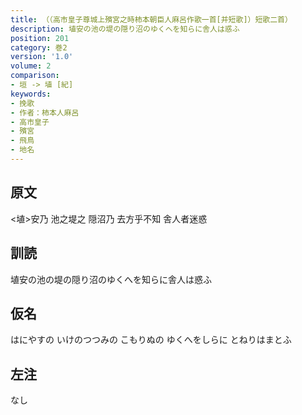 ```yaml
---
title: （（高市皇子尊城上殯宮之時柿本朝臣人麻呂作歌一首[并短歌]）短歌二首）
description: 埴安の池の堤の隠り沼のゆくへを知らに舎人は惑ふ
position: 201
category: 巻2
version: '1.0'
volume: 2
comparison:
- 垣 -> 埴 [紀]
keywords:
- 挽歌
- 作者：柿本人麻呂
- 高市皇子
- 殯宮
- 飛鳥
- 地名
---
```


## 原文

<埴>安乃 池之堤之 隠沼乃 去方乎不知 舎人者迷惑

## 訓読

埴安の池の堤の隠り沼のゆくへを知らに舎人は惑ふ

## 仮名

はにやすの いけのつつみの こもりぬの ゆくへをしらに とねりはまとふ

## 左注

なし
